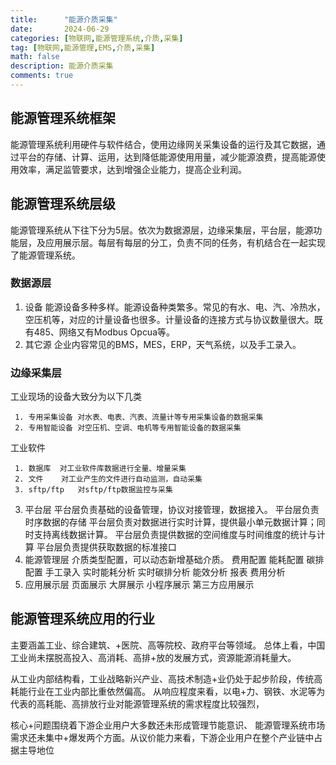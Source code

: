 ```yaml
---
title:      "能源介质采集"
date:       2024-06-29
categories: [物联网,能源管理系统,介质,采集]
tag: [物联网,能源管理,EMS,介质,采集]
math: false
description: 能源介质采集
comments: true
---
```


## 能源管理系统框架

能源管理系统利用硬件与软件结合，使用边缘网关采集设备的运行及其它数据，通过平台的存储、计算、运用，达到降低能源使用用量，减少能源浪费，提高能源使用效率，满足监管要求，达到增强企业能力，提高企业利润。

## 能源管理系统层级

能源管理系统从下往下分为5层。依次为数据源层，边缘采集层，平台层，能源功能层，及应用展示层。每层有每层的分工，负责不同的任务，有机结合在一起实现了能源管理系统。

### 数据源层
1. 设备
 能源设备多种多样。能源设备种类繁多。常见的有水、电、汽、冷热水，空压机等，对应的计量设备也很多。计量设备的连接方式与协议数量很大。既有485、网络又有Modbus Opcua等。
2. 其它源
 企业内容常见的BMS，MES，ERP，天气系统，以及手工录入。
### 边缘采集层
 工业现场的设备大致分为以下几类
   
     1. 专用采集设备 对水表、电表、汽表、流量计等专用采集设备的数据采集
     2. 专用智能设备 对空压机、空调、电机等专用智能设备的数据采集
 工业软件

     1. 数据库  对工业软件库数据进行全量、增量采集
     2. 文件    对工业产生的文件进行自动监测，自动采集
     3. sftp/ftp   对sftp/ftp数据监控与采集
3. 平台层
   平台层负责基础的设备管理，协议对接管理，数据接入。
   平台层负责时序数据的存储
   平台层负责对数据进行实时计算，提供最小单元数据计算；同时支持离线数据计算。
   平台层负责提供数据的空间维度与时间维度的统计与计算
   平台层负责提供获取数据的标准接口
4. 能源管理层
   介质类型配置，可以动态新增基础介质。
   费用配置
   能耗配置
   碳排配置
   手工录入
   实时能耗分析
   实时碳排分析
   能效分析
   报表
   费用分析
5. 应用展示层
   页面展示
   大屏展示
   小程序展示
   第三方应用展示
## 能源管理系统应用的行业
主要涵盖工业、综合建筑、+医院、高等院校、政府平台等领域。
总体上看，中国工业尚未摆脱高投入、高消耗、高排+放的发展方式，资源能源消耗量大。

从工业内部结构看，工业战略新兴产业、高技术制造+业仍处于起步阶段，传统高耗能行业在工业内部比重依然偏高。
从响应程度来看，以电+力、钢铁、水泥等为代表的高耗能、高排放行业对能源管理系统的需求程度比较强烈，

核心+问题围绕着下游企业用户大多数还未形成管理节能意识、
能源管理系统市场需求还未集中+爆发两个方面。从议价能力来看，下游企业用户在整个产业链中占据主导地位
